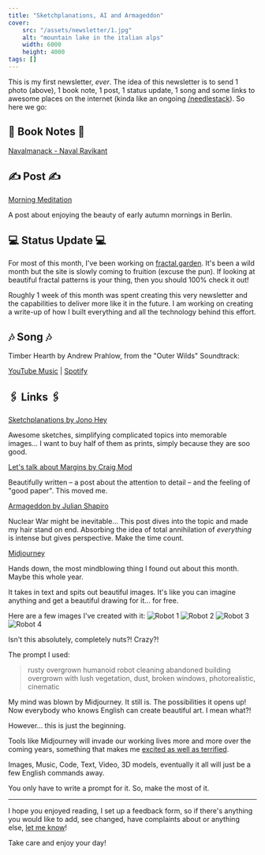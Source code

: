 ```yaml
---
title: "Sketchplanations, AI and Armageddon"
cover:
    src: "/assets/newsletter/1.jpg"
    alt: "mountain lake in the italian alps"
    width: 6000
    height: 4000
tags: []
---
```


This is my first newsletter, *ever*. The idea of this newsletter is to send 1 photo (above), 1 book note, 1 post, 1 status update, 1 song and some links to awesome places on the internet (kinda like an ongoing [/needlestack](/needlestack)). So here we go:

##  📖 Book Notes 📖

[Navalmanack - Naval Ravikant](/booknotes/navalmanack)

## ✍️ Post ✍️

[Morning Meditation](/posts/morning-meditation)

A post about enjoying the beauty of early autumn mornings in Berlin. 

## 💻 Status Update 💻

For most of this month, I've been working on [fractal.garden](https://fractal.garden). It's been a wild month but the site is slowly coming to fruition (excuse the pun). If looking at beautiful fractal patterns is your thing, then you should 100% check it out!

Roughly 1 week of this month was spent creating this very newsletter and the capabilities to deliver more like it in the future. I am working on creating a write-up of how I built everything and all the technology behind this effort. 

## 🎶 Song 🎶

Timber Hearth by Andrew Prahlow, from the "Outer Wilds" Soundtrack:
 
[YouTube Music](https://music.youtube.com/watch?v=SPa8bPqQfmo&feature=share) | [Spotify](https://open.spotify.com/track/3BIf974vl0lIEo3EY1XvD1)

## 🖇️ Links 🖇️

[Sketchplanations by Jono Hey](https://sketchplanations.com/)

Awesome sketches, simplifying complicated topics into memorable images... I want to buy half of them as prints, simply because they are soo good.

[Let's talk about Margins by Craig Mod](https://craigmod.com/essays/lets_talk_about_margins/)

Beautifully written – a post about the attention to detail – and the feeling of "good paper". 
This moved me.

[Armageddon by Julian Shapiro](https://www.julian.com/feature/armageddon)

Nuclear War might be inevitable... This post dives into the topic and made my hair stand on end. Absorbing the idea of total annihilation of _everything_ is intense but gives perspective. Make the time count.

[Midjourney](https://www.midjourney.com/home/)

Hands down, the most mindblowing thing I found out about this month. Maybe this whole year.

It takes in text and spits out beautiful images. It's like you can imagine anything and get a beautiful drawing for it... for free. 

Here are a few images I've created with it:
![Robot 1](/assets/midjourney/robot1.jpg)
![Robot 2](/assets/midjourney/robot2.jpg)
![Robot 3](/assets/midjourney/robot3.jpg)
![Robot 4](/assets/midjourney/robot4.jpg)


Isn't this absolutely, completely nuts?! Crazy?!

The prompt I used:
> rusty overgrown humanoid robot cleaning abandoned building overgrown with lush vegetation, dust, broken windows, photorealistic, cinematic

My mind was blown by Midjourney. It still is. The possibilities it opens up! Now everybody who knows English can create beautiful art. I mean what?!

However... this is just the beginning. 

Tools like Midjourney will invade our working lives more and more over the coming years, something that makes me [excited as well as terrified](/posts/open-ai-codex). 

Images, Music, Code, Text, Video, 3D models, eventually it all will just be a few English commands away.

You only have to write a prompt for it. So, make the most of it. 

--- 

I hope you enjoyed reading, I set up a feedback form, so if there's anything you would like to add, see changed, have complaints about or anything else, [let me know](https://airtable.com/shro1VeyG4lkNXkx2)!

Take care and enjoy your day!
